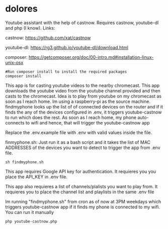 # dolores
Youtube assistant with the help of castnow.
Requires castnow, youtube-dl and php (I know). Links:

castnow: https://github.com/xat/castnow

youtube-dl: https://rg3.github.io/youtube-dl/download.html

composer: https://getcomposer.org/doc/00-intro.md#installation-linux-unix-osx

```
#Run composer install to install the required packages
composer install
```

This app is for casting youtube videos to the nearby chromecast. This app downloads the youtube video from the youtube channel provided
and then casts to the chromecast. Idea is to play from youtube on my chromecast as soon as I reach home. Im using a raspberry-pi as the source machine.
findmyphone looks up the list of of connected devices on the router and if it finds the any of the devices configured in .env, it triggers youtube-castnow to run which does the rest. As soon as I reach home, my phone auto-connects to wifi and hence, that will trigger the youtube-castnow app

Replace the .env.example file with .env with valid values inside the file.

finmyphone.sh: Just run it as a bash script and it takes the list of MAC ADDRESSES of the devices you want to detect to trigger the app from .env file.  

```
sh findmyphone.sh 
```
This app requires Google API key for authentication. It requieres you you place the API_KEY in .env file.

This app also requieres a list of channels/plalists you want to play from. 
It requieres you to place the channel list and playlists in the same .env file 

Im running "findmyphone.sh" from cron as of now at 3PM weekdays which triggers youtube-castnow app if it finds my phone is connected to my wifi. You can run it manually 

```
php youtube-castnow.php
```

